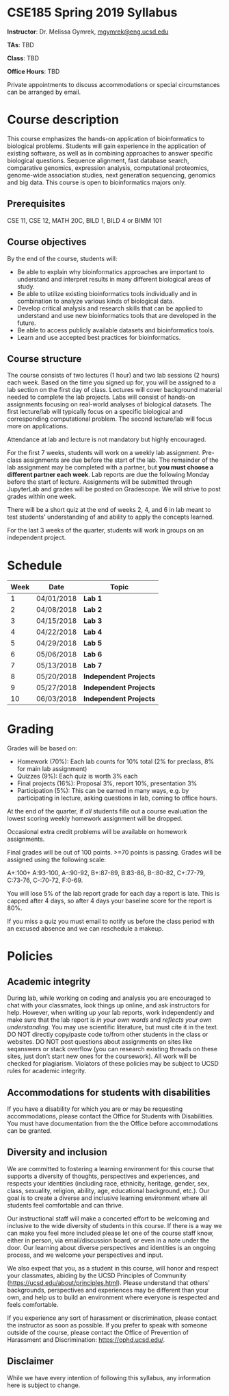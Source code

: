 # CSE185 Spring 2019 Syllabus

**Instructor**: Dr. Melissa Gymrek, mgymrek@eng.ucsd.edu

**TAs**: TBD

**Class**: TBD

**Office Hours**: TBD

Private appointments to discuss accommodations or special circumstances can be arranged by email.

# Course description
This course emphasizes the hands-on application of bioinformatics to biological problems. Students will gain experience in the application of existing software, as well as in combining approaches to answer specific biological questions. Sequence alignment, fast database search, comparative genomics, expression analysis, computational proteomics, genome-wide association studies, next generation sequencing, genomics and big data. This course is open to bioinformatics majors only.

## Prerequisites
CSE 11, CSE 12, MATH 20C, BILD 1, BILD 4 or BIMM 101

## Course objectives
By the end of the course, students will:

* Be able to explain why bioinformatics approaches are important to understand and interpret results in many different biological areas of study.
* Be able to utilize existing bioinformatics tools individually and in combination to analyze various kinds of biological data.
* Develop critical analysis and research skills that can be applied to understand and use new bioinformatics tools that are developed in the future.
* Be able to access publicly available datasets and bioinformatics tools.
* Learn and use accepted best practices for bioinformatics.

## Course structure
The course consists of two lectures (1 hour) and two lab sessions (2 hours) each week. Based on the time you signed up for, you will be assigned to a lab section on the first day of class.
Lectures will cover background material needed to complete the lab projects. Labs will consist of hands-on assignments focusing on real-world analyses of biological datasets.
The first lecture/lab will typically focus on a specific biological and corresponding computational problem. The second lecture/lab will focus more on applications.

Attendance at lab and lecture is not mandatory but highly encouraged.

For the first 7 weeks, students will work on a weekly lab assignment. Pre-class assignments are due before the start of the lab. The remainder of the lab assignment may be completed with a partner, but **you must choose a different partner each week**. Lab reports are due the following Monday before the start of lecture. Assignments will be submitted through JupyterLab and grades will be posted on Gradescope. We will strive to post grades within one week.

There will be a short quiz at the end of weeks 2, 4, and 6 in lab meant to test students' understanding of and ability to apply the concepts learned.

For the last 3 weeks of the quarter, students will work in groups on an independent project.

# Schedule

| Week | Date | Topic |
|----------|----------|-------|
| 1 | 04/01/2018 | **Lab 1** |
| 2 | 04/08/2018 | **Lab 2** |
| 3 | 04/15/2018 | **Lab 3** | 
| 4 | 04/22/2018 | **Lab 4** | 
| 5 | 04/29/2018 | **Lab 5** | 
| 6 | 05/06/2018 | **Lab 6** | 
| 7 | 05/13/2018 | **Lab 7** | 
| 8 | 05/20/2018 | **Independent Projects** |
| 9 | 05/27/2018 | **Independent Projects** |
| 10 | 06/03/2018 | **Independent Projects** |

# Grading
Grades will be based on:

* Homework (70%): Each lab counts for 10% total (2% for preclass, 8% for main lab assignment)
* Quizzes (9%): Each quiz is worth 3% each
* Final projects (16%): Proposal 3%, report 10%, presentation 3%
* Participation (5%): This can be earned in many ways, e.g. by participating in lecture, asking questions in lab, coming to office hours.

At the end of the quarter, if *all* students fille out a course evaluation the lowest scoring weekly homework assignment will be dropped.

Occasional extra credit problems will be available on homework assignments.

Final grades will be out of 100 points. >=70 points is passing. Grades will be assigned using the following scale:

A+:100+
A:93-100, A-:90-92,
B+:87-89, B:83-86, B-:80-82,
C+:77-79, C:73-76, C-:70-72,
F:0-69.

You will lose 5% of the lab report grade for each day a report is late. This is capped after 4 days, so after 4 days your baseline score for the report is 80%.

If you miss a quiz you must email to notify us before the class period with an excused absence and we can reschedule a makeup.

# Policies

## Academic integrity
During lab, while working on coding and analysis you are encouraged to chat with your classmates, look things up online, and ask instructors for help. However, when writing up your lab reports, work independently and make sure that the lab report is *in your own words* and *reflects your own understanding*. You may use scientific literature, but must cite it in the text. DO NOT directly copy/paste code to/from other students in the class or websites. DO NOT post questions about assignments on sites like seqanswers or stack overflow (you can research existing threads on these sites, just don't start new ones for the coursework). All work will be checked for plagiarism. Violators of these policies may be subject to UCSD rules for academic integrity.

## Accommodations for students with disabilities
If you have a disability for which you are or may be requesting accommodations, please contact the Office for Students with Disabilities.  You must have documentation from the the Office before accommodations can be granted.

## Diversity and inclusion
We are committed to fostering a learning environment for this course that supports a diversity of thoughts, perspectives and experiences, and respects your identities (including race, ethnicity, heritage, gender, sex, class, sexuality, religion, ability, age, educational background, etc.).  Our goal is to create a diverse and inclusive learning environment where all students feel comfortable and can thrive. 

Our instructional staff will make a concerted effort to be welcoming and inclusive to the wide diversity of students in this course.  If there is a way we can make you feel more included please let one of the course staff know, either in person, via email/discussion board, or even in a note under the door.  Our learning about diverse perspectives and identities is an ongoing process, and we welcome your perspectives and input.  

We also expect that you, as a student in this course, will honor and respect your classmates, abiding by the UCSD Principles of Community (https://ucsd.edu/about/principles.html).  Please understand that others’ backgrounds, perspectives and experiences may be different than your own, and help us to build an environment where everyone is respected and feels comfortable.

If you experience any sort of harassment or discrimination, please contact the instructor as soon as possible.   If you prefer to speak with someone outside of the course, please contact the Office of Prevention of Harassment and Discrimination: https://ophd.ucsd.edu/. 
## Disclaimer
While we have every intention of following this syllabus, any information here is subject to change.
